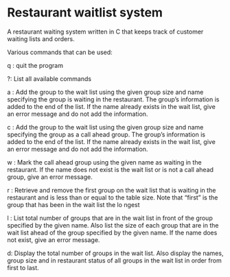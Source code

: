 # Restaurant waitlist system

A restaurant waiting system written in C that keeps track of customer waiting lists and orders. 

Various commands that can be used:

q : quit the program

?: List all available commands

a <size> <name> : Add the group to the wait list using the given group size and name
specifying the group is waiting in the restaurant. The group’s
information is added to the end of the list. If the name already
exists in the wait list, give an error message and do not add the
information.
  
c <size> <name> : Add the group to the wait list using the given group size and name
specifying the group as a call ahead group. The group’s
information is added to the end of
the list. If the name already
exists in the wait list, give an error message and do not add the
information.
  
w <name> : Mark the call ahead group using the given name as waiting in the
restaurant. If the name does not exist is the wait list or is not a call ahead group, give an error message.
  
r <table-size> : Retrieve and remove the first group on the wait list that is waiting
in the restaurant and is less than or equal to the table size. Note
that “first” is the group that has been in the wait list the lo
ngest
  
l <name> : List total number of groups that are in the wait list in front of the
group specified by the given name. Also list the size of each group
that are in the wait list ahead of the group specified by the given
name. If the name does not
exist, give an error message.
  
d: Display the total number of groups in the wait list. Also display
the names, group size and in restaurant status of all groups in the
wait list in order from first to last.
